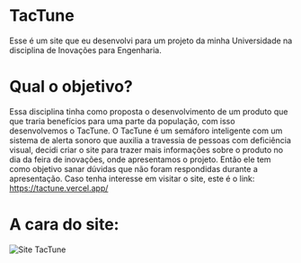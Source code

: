 # TacTune

Esse é um site que eu desenvolvi para um projeto da minha Universidade na disciplina de Inovações para Engenharia.

# Qual o objetivo?

Essa disciplina tinha como proposta o desenvolvimento de um produto que que traria benefícios para uma parte da população, com isso desenvolvemos o TacTune.
O TacTune é um semáforo inteligente com um sistema de alerta sonoro que auxilia a travessia de pessoas com deficiência visual, decidi criar o site para trazer mais informações sobre o produto no dia da feira de inovações, onde apresentamos o projeto. Então ele tem como objetivo sanar dúvidas que não foram respondidas durante a apresentação.
Caso tenha interesse em visitar o site, este é o link: https://tactune.vercel.app/

# A cara do site:
![Site TacTune](https://github.com/user-attachments/assets/2469f143-d0da-4d5f-9445-57c6430dcf51)
